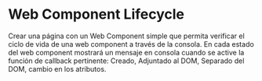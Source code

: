 # Web Component Lifecycle

Crear una página con un Web Component simple que permita verificar el ciclo de vida de una web component a través de la consola. En cada estado del web component mostrará un mensaje en consola cuando se active la función de callback pertinente: Creado, Adjuntado al DOM, Separado del DOM, cambio en los atributos.
